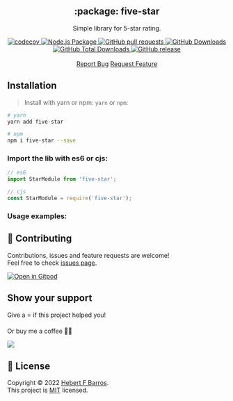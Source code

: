 <h2 align="center">:package: five-star</h2>
 <p align="center">Simple library for 5-star rating.</p>
  <p align="center">
    <a href="https://codecov.io/gh/hebertcisco/five-star">
      <img alt="codecov" src="https://codecov.io/gh/hebertcisco/five-star/branch/master/graph/badge.svg?token=5PBW46PS3R" />
    </a>
    <a href="https://github.com/hebertcisco/five-star/actions/workflows/npm-publish.yml">
      <img alt="Node.js Package" src="https://github.com/hebertcisco/five-star/actions/workflows/npm-publish.yml/badge.svg" />
    </a>
    <a href="https://github.com/hebertcisco/five-star/pulls">
      <img alt="GitHub pull requests" src="https://img.shields.io/github/issues-pr/hebertcisco/five-star?style=flat&color=336791" />
    </a>
     <a href="https://github.com/hebertcisco/five-star">
      <img alt="GitHub Downloads" src="https://img.shields.io/npm/dw/five-star?style=flat&color=336791" />
    </a>
    <a href="https://github.com/hebertcisco/five-star">
      <img alt="GitHub Total Downloads" src="https://img.shields.io/npm/dt/five-star?color=336791&label=Total%20downloads" />
    </a>
    <a href="https://github.com/hebertcisco/five-star">
      <img alt="GitHub release" src="https://img.shields.io/github/release/hebertcisco/five-star.svg?style=flat&color=336791" />
    </a>
    <br />
    <br />
  <a href="https://github.com/hebertcisco/five-star/issues/new/choose">Report Bug</a>
  <a href="https://github.com/hebertcisco/five-star/issues/new/choose">Request Feature</a>
 </p>
    
## Installation

> Install with yarn or npm: `yarn` or `npm`:

```bash
# yarn
yarn add five-star
```

```bash
# npm
npm i five-star --save
```

### Import the lib with es6 or cjs:

```mjs
// es6
import StarModule from 'five-star';
```

```cjs
// cjs
const StarModule = require('five-star');
```

### Usage examples:

## 🤝 Contributing

Contributions, issues and feature requests are welcome!<br />Feel free to check [issues page](issues).

[![Open in Gitpod](https://gitpod.io/button/open-in-gitpod.svg)](https://gitpod.io/#https://github.com/hebertcisco/five-star)

## Show your support

Give a ⭐️ if this project helped you!

Or buy me a coffee 🙌🏾

<a href="https://www.buymeacoffee.com/hebertcisco">
    <img src="https://img.buymeacoffee.com/button-api/?text=Buy me a coffee&emoji=&slug=hebertcisco&button_colour=FFDD00&font_colour=000000&font_family=Inter&outline_colour=000000&coffee_colour=ffffff" />
</a>

## 📝 License

Copyright © 2022 [Hebert F Barros](https://github.com/hebertcisco).<br />
This project is [MIT](LICENSE) licensed.
